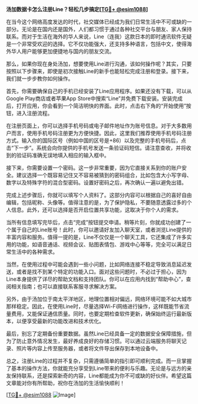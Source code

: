 **汤加数据卡怎么注册Line？轻松几步搞定[[TG💪+ @esim1088](https://t.me/s/esim1088)]**

在当今这个网络高度发达的时代，社交媒体已经成为我们日常生活中不可或缺的一部分。无论是在国内还是国外，人们都习惯于通过各种社交平台与朋友、家人保持联系。而对于生活在海外的华人来说，Line（连我）这款日本的即时通讯软件无疑是一个非常受欢迎的选择。它不仅功能强大，还支持多种语言，包括中文，使得海外华人用户能够更加便捷地与国内的朋友交流。

那么，如果你现在身处汤加，想要使用Line进行沟通，该如何操作呢？其实，只要按照以下步骤来，即使是初次接触Line的新手也能轻松完成注册和登录。接下来，我们就一步步教你如何操作。

首先，你需要确保自己的手机已经安装了Line应用程序。如果还没有下载，可以从Google Play商店或者苹果App Store中搜索“Line”并免费下载安装。安装完成后，打开应用，你会看到一个简洁明快的界面。此时，点击右下角的“开始使用”按钮，进入注册流程。

在注册页面上，你可以选择手机号码或电子邮件地址作为账号信息。对于大多数用户而言，使用手机号码注册更为方便快捷。因此，这里我们推荐使用手机号码注册方式。输入你的国际区号（例如中国的区号是+86）以及完整的手机号码后，点击“下一步”。系统会向你提供的手机号发送一条验证码短信。请注意查收，并将收到的验证码准确无误地填入相应的输入框中。

接下来，你需要设置一个密码。这一步非常重要，因为它直接关系到你的账户安全。建议选择一个既容易记住又不容易被猜到的密码组合，比如包含大小写字母、数字以及特殊字符的混合型密码。设置好密码之后，再次确认一遍以避免出错。

完成上述步骤后，你就可以填写个人资料了。这部分内容可以根据自己的喜好自由编辑，包括昵称、头像等。值得注意的是，为了保护隐私，不要随意透露过多的个人信息。此外，还可以选择是否开启位置共享功能，这取决于你个人的需求。

当所有信息填写完毕后，点击“完成”按钮提交申请。稍等片刻，你就成功创建了一个属于自己的Line账号！此时，你可以邀请好友加入聊天室，或者浏览Line提供的丰富内容和服务。值得一提的是，Line不仅仅是一个聊天工具，它还集成了许多实用的功能，如语音通话、视频会议、贴图表情包、游戏中心等等，完全可以满足日常生活中的各种需求。

当然，在使用过程中可能会遇到一些小问题，比如网络连接不稳定导致消息延迟发送，或者是找不到某个特定的功能入口。面对这些问题时，不必过于担心，因为Line本身提供了详尽的帮助文档和支持团队。你可以在应用内找到“帮助中心”，查阅相关指南；也可以直接联系客服寻求解决方案。

另外，由于汤加位于南太平洋地区，地理位置相对偏远，网络环境可能不如大城市那样稳定。因此，在使用Line时，尽量选择Wi-Fi网络进行操作，这样既能节省流量费用，又能保证通信质量。同时，也要定期检查软件更新，确保始终运行最新版本，以便享受最新的功能改进和技术优化。

最后，别忘了定期备份重要数据。虽然Line已经具备一定的数据安全保障措施，但为了防止意外情况发生，最好养成良好的存储习惯。可以通过云端服务将聊天记录、照片等内容上传至服务器，或者将文件导出保存到本地设备中。

总之，注册Line的过程并不复杂，只需遵循简单的指引即可顺利完成。而一旦掌握了基本的操作方法，你就能充分享受到Line带来的便利与乐趣。无论是与远方的亲友保持联系，还是探索新奇的内容，Line都能成为你不可或缺的好伙伴。希望这篇文章能对你有所帮助，祝你在汤加的生活愉快顺利！

[[TG💪+ @esim1088](https://t.me/s/esim1088) ![Image](https://i.postimg.cc/4NQfJmqS/Snipaste-2025-05-13-00-14-12.png)]